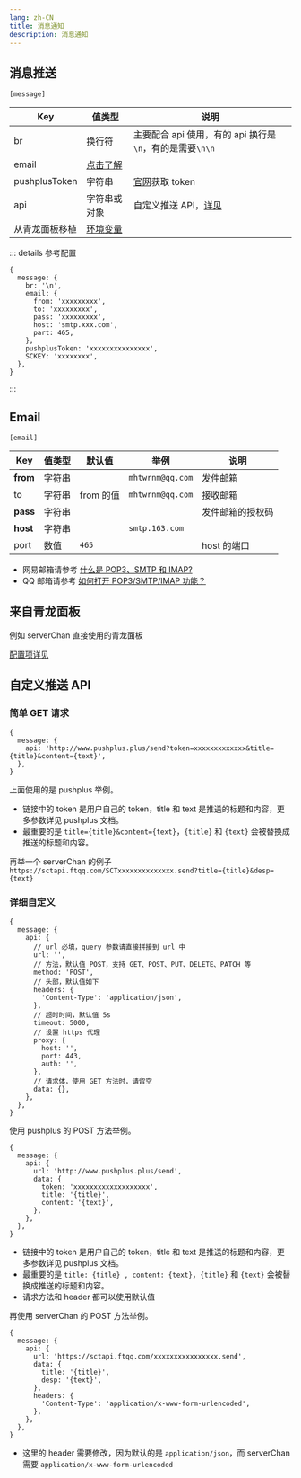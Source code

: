 ```yaml
---
lang: zh-CN
title: 消息通知
description: 消息通知
---
```


## 消息推送

`[message]`

| Key            | 值类型                    | 说明                                                     |
| -------------- | ------------------------- | -------------------------------------------------------- |
| br             | 换行符                    | 主要配合 api 使用，有的 api 换行是`\n`，有的是需要`\n\n` |
| email          | [点击了解](#email)        |                                                          |
| pushplusToken  | 字符串                    | [官网](http://www.pushplus.plus/)获取 token              |
| api            | 字符串或对象              | 自定义推送 API，[详见](#自定义推送-api)                  |
| 从青龙面板移植 | [环境变量](#来自青龙面板) |                                                          |

::: details 参考配置

```json5
{
  message: {
    br: '\n',
    email: {
      from: 'xxxxxxxxx',
      to: 'xxxxxxxxx',
      pass: 'xxxxxxxxx',
      host: 'smtp.xxx.com',
      part: 465,
    },
    pushplusToken: 'xxxxxxxxxxxxxxx',
    SCKEY: 'xxxxxxxx',
  },
}
```

:::

## Email

`[email]`

| Key      | 值类型 | 默认值    | 举例             | 说明             |
| -------- | ------ | --------- | ---------------- | ---------------- |
| **from** | 字符串 |           | `mhtwrnm@qq.com` | 发件邮箱         |
| to       | 字符串 | from 的值 | `mhtwrnm@qq.com` | 接收邮箱         |
| **pass** | 字符串 |           |                  | 发件邮箱的授权码 |
| **host** | 字符串 |           | `smtp.163.com`   |                  |
| port     | 数值   | `465`     |                  | host 的端口      |

- 网易邮箱请参考 [什么是 POP3、SMTP 和 IMAP?](http://help.163.com/09/1223/14/5R7P6CJ600753VB8.html?servCode=6010376)
- QQ 邮箱请参考 [如何打开 POP3/SMTP/IMAP 功能？](https://service.mail.qq.com/cgi-bin/help?subtype=1&&no=166&&id=28)

## 来自青龙面板

例如 serverChan 直接使用的青龙面板

[配置项详见](./env.md#青龙面板相关)

## 自定义推送 API

### 简单 GET 请求

```json5
{
  message: {
    api: 'http://www.pushplus.plus/send?token=xxxxxxxxxxxxx&title={title}&content={text}',
  },
}
```

上面使用的是 pushplus 举例。

- 链接中的 token 是用户自己的 token，title 和 text 是推送的标题和内容，更多参数详见 pushplus 文档。
- 最重要的是 `title={title}&content={text}`，`{title}` 和 `{text}` 会被替换成推送的标题和内容。

再举一个 serverChan 的例子
`https://sctapi.ftqq.com/SCTxxxxxxxxxxxxxx.send?title={title}&desp={text}`

### 详细自定义

```json5
{
  message: {
    api: {
      // url 必填，query 参数请直接拼接到 url 中
      url: '',
      // 方法，默认值 POST，支持 GET、POST、PUT、DELETE、PATCH 等
      method: 'POST',
      // 头部，默认值如下
      headers: {
        'Content-Type': 'application/json',
      },
      // 超时时间，默认值 5s
      timeout: 5000,
      // 设置 https 代理
      proxy: {
        host: '',
        port: 443,
        auth: '',
      },
      // 请求体，使用 GET 方法时，请留空
      data: {},
    },
  },
}
```

使用 pushplus 的 POST 方法举例。

```json5
{
  message: {
    api: {
      url: 'http://www.pushplus.plus/send',
      data: {
        token: 'xxxxxxxxxxxxxxxxxxx',
        title: '{title}',
        content: '{text}',
      },
    },
  },
}
```

- 链接中的 token 是用户自己的 token，title 和 text 是推送的标题和内容，更多参数详见 pushplus 文档。
- 最重要的是 `title: {title} , content: {text}`，`{title}` 和 `{text}` 会被替换成推送的标题和内容。
- 请求方法和 header 都可以使用默认值

再使用 serverChan 的 POST 方法举例。

```json5
{
  message: {
    api: {
      url: 'https://sctapi.ftqq.com/xxxxxxxxxxxxxxxx.send',
      data: {
        title: '{title}',
        desp: '{text}',
      },
      headers: {
        'Content-Type': 'application/x-www-form-urlencoded',
      },
    },
  },
}
```

- 这里的 header 需要修改，因为默认的是 `application/json`，而 serverChan 需要 `application/x-www-form-urlencoded`
